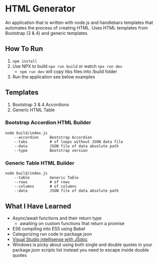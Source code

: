 # HTML Generator #
An application that is written with node.js and handlebars templates that automates the process of creating HTML. Uses HTML templates from Bootstrap (3 & 4) and generic templates.

## How To Run ##
1. `npm install`
2. Use NPX to build `npx run build` or watch `npx run dev`
    * `npm run dev` will copy hbs files into /build folder
3. Run the application see below examples

## Templates ##
1. Bootstrap 3 & 4 Accordions
2. Generic HTML Table 

### Bootstrap Accordion HTML Builder ###
~~~~
node build/index.js
    --accordion     Bootstrap Accordion
    --tabs          # of loops without JSON data file
    --data          JSON file of data absolute path
    --type          Bootstrap version
~~~~
### Generic Table HTML Builder ###
~~~~
node build/index.js
    --table         Generic Table
    --rows          # of rows
    --columns       # of columns 
    --data          JSON file of data absolute path
~~~~

## What I Have Learned ##
- Async/await functions and their return type
    - awaiting on custom functions that return a promise
- ES6 compiling into ES5 using Babel
- Categorizing run code in package.json
- [Visual Studio intellisense with JSdoc](http://www.codedcontainer.com/visual-studio-code-javascript-intellisense-with-jsdoc/)
- Windows is picky about using both single and double quotes in your package.json scripts list instead you need to escape inside double quotes

